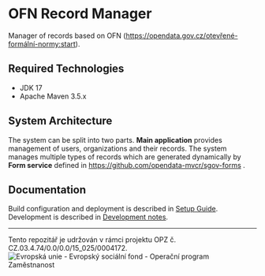 # OFN Record Manager

Manager of records based on OFN (https://opendata.gov.cz/otevřené-formální-normy:start).

## Required Technologies

- JDK 17
- Apache Maven 3.5.x

## System Architecture

The system can be split into two parts. __Main application__ provides management of users, organizations and their records. The system manages multiple types of records which are generated dynamically by __Form service__ defined in https://github.com/opendata-mvcr/sgov-forms .  

## Documentation

Build configuration and deployment is described in [Setup Guide](doc/setup.md).
Development is described in [Development notes](doc/development.md).

-----

Tento repozitář je udržován v rámci projektu OPZ č. CZ.03.4.74/0.0/0.0/15_025/0004172.
![Evropská unie - Evropský sociální fond - Operační program Zaměstnanost](https://data.gov.cz/images/ozp_logo_cz.jpg)
